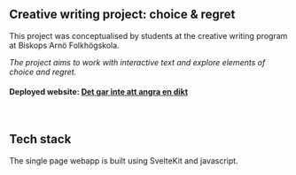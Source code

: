 ## Creative writing project: choice & regret

This project was conceptualised by students at the creative writing program at Biskops Arnö Folkhögskola. 

*The project aims to work with interactive text and explore elements of choice and regret.*

<h4 align="left">
 <span>Deployed website:</span> <a href="https://leagues-dashboard.vercel.app](https://det-gar-inte-att-angra-en-dikt.vercel.app/)">Det gar inte att angra en dikt</a> 
</h4> 
<br />

## Tech stack
The single page webapp is built using SvelteKit and javascript.
